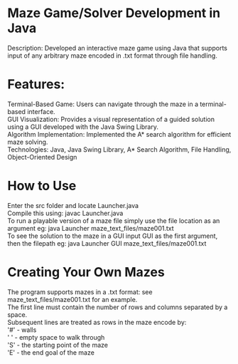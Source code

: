 # Maze Game/Solver Development in Java
Description: Developed an interactive maze game using Java that supports input of any arbitrary maze encoded in .txt format through file handling.

# Features:
Terminal-Based Game: Users can navigate through the maze in a terminal-based interface. <br>
GUI Visualization: Provides a visual representation of a guided solution using a GUI developed with the Java Swing Library. <br>
Algorithm Implementation: Implemented the A* search algorithm for efficient maze solving. <br>
Technologies: Java, Java Swing Library, A* Search Algorithm, File Handling, Object-Oriented Design

# How to Use
Enter the src folder and locate Launcher.java <br>
Compile this using: javac Launcher.java <br>
To run a playable version of a maze file simply use the file location as an argument eg: java Launcher maze_text_files/maze001.txt <br>
To see the solution to the maze in a GUI input GUI as the first argument, then the filepath eg: java Launcher GUI maze_text_files/maze001.txt

# Creating Your Own Mazes
The program supports mazes in a .txt format: see maze_text_files/maze001.txt for an example. <br>
The first line must contain the number of rows and columns separated by a space. <br>
Subsequent lines are treated as rows in the maze encode by: <br>
'#' - walls <br>
' ' - empty space to walk through <br>
'S' - the starting point of the maze <br>
'E' - the end goal of the maze <br>
